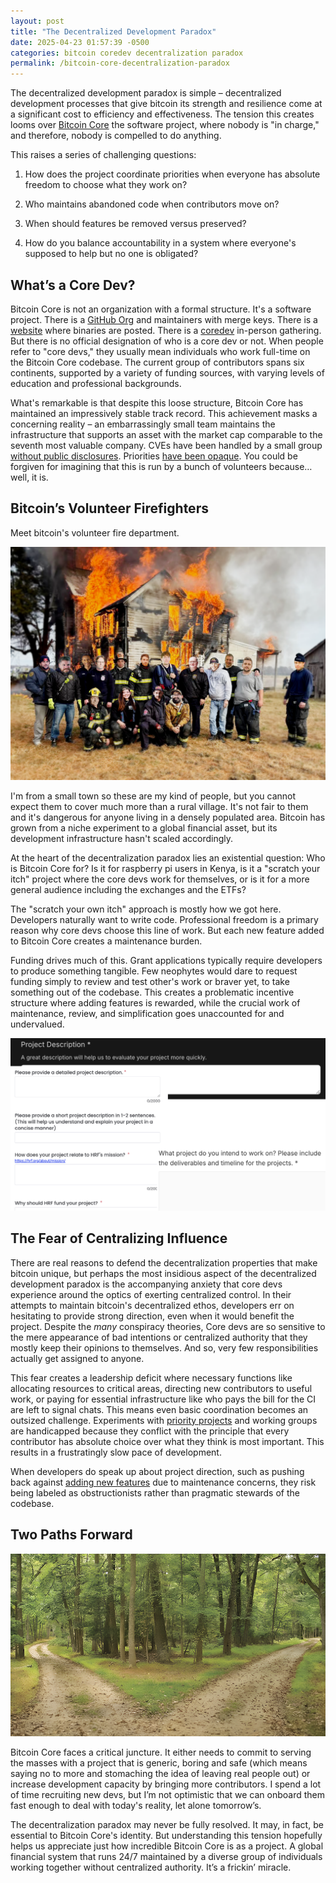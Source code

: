 ```yaml
---
layout: post
title: "The Decentralized Development Paradox"
date: 2025-04-23 01:57:39 -0500
categories: bitcoin coredev decentralization paradox
permalink: /bitcoin-core-decentralization-paradox
---
```


The decentralized development paradox is simple – decentralized development processes that give bitcoin its strength and resilience come at a significant cost to efficiency and effectiveness. The tension this creates looms over [Bitcoin Core](https://github.com/bitcoin/bitcoin/) the software project, where nobody is "in charge," and therefore, nobody is compelled to do anything.

This raises a series of challenging questions:

1. How does the project coordinate priorities when everyone has absolute freedom to choose what they work on?

2. Who maintains abandoned code when contributors move on?

3. When should features be removed versus preserved?

4. How do you balance accountability in a system where everyone's supposed to help but no one is obligated?

## **What’s a Core Dev?**

Bitcoin Core is not an organization with a formal structure. It's a software project. There is a [GitHub Org](https://github.com/bitcoin/) and maintainers with merge keys. There is a [website](https://bitcoincore.org/) where binaries are posted. There is a [coredev](https://coredev.tech/) in-person gathering. But there is no official designation of who is a core dev or not. When people refer to "core devs," they usually mean individuals who work full-time on the Bitcoin Core codebase. The current group of contributors spans six continents, supported by a variety of funding sources, with varying levels of education and professional backgrounds.

What's remarkable is that despite this loose structure, Bitcoin Core has maintained an impressively stable track record. This achievement masks a concerning reality – an embarrassingly small team maintains the infrastructure that supports an asset with the market cap comparable to the seventh most valuable company. CVEs have been handled by a small group [without public disclosures](https://groups.google.com/g/bitcoindev/c/Q2ZGit2wF7w/m/RqqmU2B9AAAJ). Priorities [have been opaque](https://gist.github.com/adamjonas/aa5e7a46bff8111a1b41285a195c0937). You could be forgiven for imagining that this is run by a bunch of volunteers because… well, it is.

## **Bitcoin’s Volunteer Firefighters**

Meet bitcoin's volunteer fire department.

![bitcoin's volunteer fire department](/images/core-dev-firefighters.png)

I'm from a small town so these are my kind of people, but you cannot expect them to cover much more than a rural village. It's not fair to them and it's dangerous for anyone living in a densely populated area. Bitcoin has grown from a niche experiment to a global financial asset, but its development infrastructure hasn't scaled accordingly.

At the heart of the decentralization paradox lies an existential question: Who is Bitcoin Core for? Is it for raspberry pi users in Kenya, is it a "scratch your itch" project where the core devs work for themselves, or is it for a more general audience including the exchanges and the ETFs?

The "scratch your own itch" approach is mostly how we got here. Developers naturally want to write code. Professional freedom is a primary reason why core devs choose this line of work. But each new feature added to Bitcoin Core creates a maintenance burden.

Funding drives much of this. Grant applications typically require developers to produce something tangible. Few neophytes would dare to request funding simply to review and test other's work or braver yet, to take something out of the codebase. This creates a problematic incentive structure where adding features is rewarded, while the crucial work of maintenance, review, and simplification goes unaccounted for and undervalued.

![grant applications](/images/grant-applications.png)

## **The Fear of Centralizing Influence**

There are real reasons to defend the decentralization properties that make bitcoin unique, but perhaps the most insidious aspect of the decentralized development paradox is the accompanying anxiety that core devs experience around the optics of exerting centralized control. In their attempts to maintain bitcoin's decentralized ethos, developers err on hesitating to provide strong direction, even when it would benefit the project. Despite the *many* conspiracy theories, Core devs are so sensitive to the mere appearance of bad intentions or centralized authority that they mostly keep their opinions to themselves. And so, very few responsibilities actually get assigned to anyone.

This fear creates a leadership deficit where necessary functions like allocating resources to critical areas, directing new contributors to useful work, or paying for essential infrastructure like who pays the bill for the CI are left to signal chats. This means even basic coordination becomes an outsized challenge. Experiments with [priority projects](https://gist.github.com/adamjonas/aa5e7a46bff8111a1b41285a195c0937) and working groups are handicapped because they conflict with the principle that every contributor has absolute choice over what they think is most important. This results in a frustratingly slow pace of development.

When developers do speak up about project direction, such as pushing back against [adding new features](https://github.com/bitcoin/bitcoin/pull/27854#issuecomment-1586988190) due to maintenance concerns, they risk being labeled as obstructionists rather than pragmatic stewards of the codebase.

## **Two Paths Forward**

![two paths](/images/two-paths.png)

Bitcoin Core faces a critical juncture. It either needs to commit to serving the masses with a project that is generic, boring and safe (which means saying no to more and stomaching the idea of leaving real people out) or increase development capacity by bringing more contributors. I spend a lot of time recruiting new devs, but I’m not optimistic that we can onboard them fast enough to deal with today's reality, let alone tomorrow’s.

The decentralization paradox may never be fully resolved. It may, in fact, be essential to Bitcoin Core's identity. But understanding this tension hopefully helps us appreciate just how incredible Bitcoin Core is as a project. A global financial system that runs 24/7 maintained by a diverse group of individuals working together without centralized authority. It’s a frickin’ miracle.

